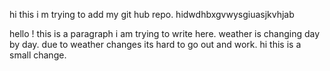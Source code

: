hi this i m trying to add my git hub repo.
hidwdhbxgvwysgiuasjkvhjab
<html> hello !<html/>
  <p1>this is a paragraph i am trying to write here.
    weather is changing day by day.
    due to weather changes its hard to go out and work.<p1/>
    hi this is a small change.
